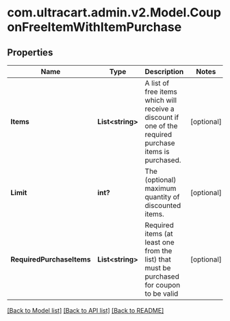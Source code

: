 # com.ultracart.admin.v2.Model.CouponFreeItemWithItemPurchase
## Properties

Name | Type | Description | Notes
------------ | ------------- | ------------- | -------------
**Items** | **List&lt;string&gt;** | A list of free items which will receive a discount if one of the required purchase items is purchased. | [optional] 
**Limit** | **int?** | The (optional) maximum quantity of discounted items. | [optional] 
**RequiredPurchaseItems** | **List&lt;string&gt;** | Required items (at least one from the list) that must be purchased for coupon to be valid | [optional] 


[[Back to Model list]](../README.md#documentation-for-models) [[Back to API list]](../README.md#documentation-for-api-endpoints) [[Back to README]](../README.md)

